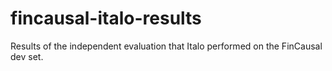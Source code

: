 # fincausal-italo-results

Results of the independent evaluation that Italo performed on the FinCausal dev set.
